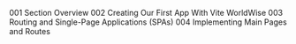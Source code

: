 001 Section Overview
002 Creating Our First App With Vite WorldWise
003 Routing and Single-Page Applications (SPAs)
004 Implementing Main Pages and Routes